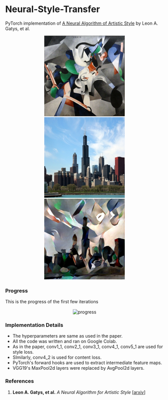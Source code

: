 # Neural-Style-Transfer
PyTorch implementation of [A Neural Algorithm of Artistic Style](https://arxiv.org/abs/1508.06576) by Leon A. Gatys, et al.

<div align='center'>
  <img src='img/udnie.jpg' height="256px">
  <img src='img/chicago_resized.jpg' height="256px">
  <img src='img/last.jpg' height="256px">
</div>

### Progress
This is the progress of the first few iterations

<div align='center'>
   <img src="img/progress-1.gif" alt="progress" align='center' width='400'/>
</div>

### Implementation Details
- The hyperparameters are same as used in the paper.
- All the code was written and ran on Google Colab.
- As in the paper, conv1_1, conv2_1, conv3_1, conv4_1, conv5_1 are used for style loss.
- SImilarly, conv4_2 is used for content loss.
- PyTorch's forward hooks are used to extract intermediate feature maps.
- VGG19's MaxPool2d layers were replaced by AvgPool2d layers.

### References
1. **Leon A. Gatys, et al.** *A Neural Algorithm for Artistic Style* [[arxiv](https://arxiv.org/abs/1508.06576)]
